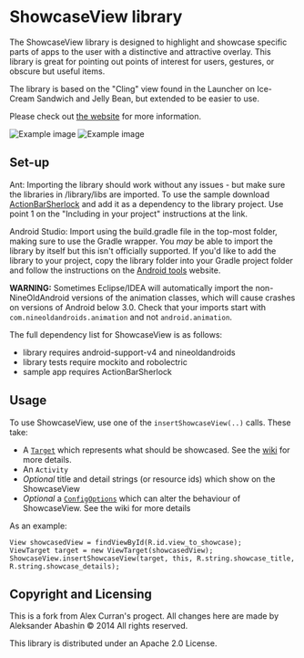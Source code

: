 ﻿ShowcaseView library
====
  
The ShowcaseView library is designed to highlight and showcase specific parts of apps to the user with a distinctive and attractive overlay. This library is great for pointing out points of interest for users, gestures, or obscure but useful items.

The library is based on the "Cling" view found in the Launcher on Ice-Cream Sandwich and Jelly Bean, but extended to be easier to use.

Please check out [the website](http://espiandev.github.com/ShowcaseView) for more information.

![Example image](./example.png)
![Example image](./example2.png)

Set-up
----

Ant:
Importing the library should work without any issues - but make sure the libraries in /library/libs are imported. To use the sample download [ActionBarSherlock](http://actionbarsherlock.com/usage.html) and add it as a dependency to the library project. Use point 1 on the "Including in your project" instructions at the link.

Android Studio:
Import using the build.gradle file in the top-most folder, making sure to use the Gradle wrapper. You _may_ be able to import the library by itself but this isn't officially supported. If you'd like to add the library to your project, copy the library folder into your Gradle project folder and follow the instructions on the [Android tools](http://tools.android.com/tech-docs/new-build-system/user-guide#TOC-Multi-project-setup) website.

**WARNING:** Sometimes Eclipse/IDEA will automatically import the non-NineOldAndroid versions of the animation classes, which will cause crashes on versions of Android below 3.0. Check that your imports start with `com.nineoldandroids.animation` and not `android.animation`.

The full dependency list for ShowcaseView is as follows:
- library requires android-support-v4 and nineoldandroids
- library tests require mockito and robolectric
- sample app requires ActionBarSherlock

Usage
----

To use ShowcaseView, use one of the `insertShowcaseView(..)` calls. These take:

- A [`Target`](https://github.com/Espiandev/ShowcaseView/blob/target/library/src/com/espian/showcaseview/targets/Target.java) which represents what should be showcased. See the [wiki](https://github.com/Espiandev/ShowcaseView/wiki/Target-API) for more details.
- An `Activity`
- *Optional* title and detail strings (or resource ids) which show on the ShowcaseView
- *Optional* a [`ConfigOptions`]() which can alter the behaviour of ShowcaseView. See the wiki for more details

As an example:

~~~
View showcasedView = findViewById(R.id.view_to_showcase);
ViewTarget target = new ViewTarget(showcasedView);
ShowcaseView.insertShowcaseView(target, this, R.string.showcase_title, R.string.showcase_details);
~~~

Copyright and Licensing
----

This is a fork from Alex Curran's progect. 
All changes here are made by Aleksander Abashin © 2014 All rights reserved.

This library is distributed under an Apache 2.0 License.
